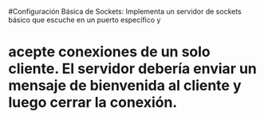 #Configuración Básica de Sockets: Implementa un servidor de sockets básico que escuche en un puerto específico y 
# acepte conexiones de un solo cliente. El servidor debería enviar un mensaje de bienvenida al cliente y luego cerrar la conexión.
